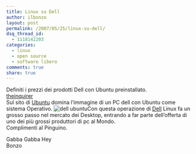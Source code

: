 ```yaml
---
title: Linux su Dell
author: ilbonzo
layout: post
permalink: /2007/05/25/linux-su-dell/
dsq_thread_id:
  - 1118142203
categories:
  - linux
  - open source
  - software libero
comments: true
share: true
---
```

Definiti i prezzi dei prodotti Dell con Ubuntu preinstallato.  
[theinquirer][1]  
Sul sito di [Ubuntu][2] domina l&#8217;immagine di un PC dell con Ubuntu come sistema Operativo. ![dell ubuntu][3]Con questa operazione di [Dell][4] Linux fa un grosso passo nel mercato dei Desktop, entrando a far parte dell&#8217;offerta di uno dei più grossi produttori di pc al Mondo.  
Complimenti al Pinguino.

Gabba Gabba Hey  
Bonzo

<div class='kindleWidget kindleLight' >

</div>



 [1]: http://it.theinquirer.net/2007/05/dell_conferma_i_prezzi_dei_pc.html
 [2]: http://www.ubuntu.com/
 [3]: http://www.ubuntu.com/files/u1/Dell-splash-center.jpg
 [4]: http://www.dell.com/content/default.aspx?c=us&#038;l=en&#038;s=gen&#038;~ck=pn

